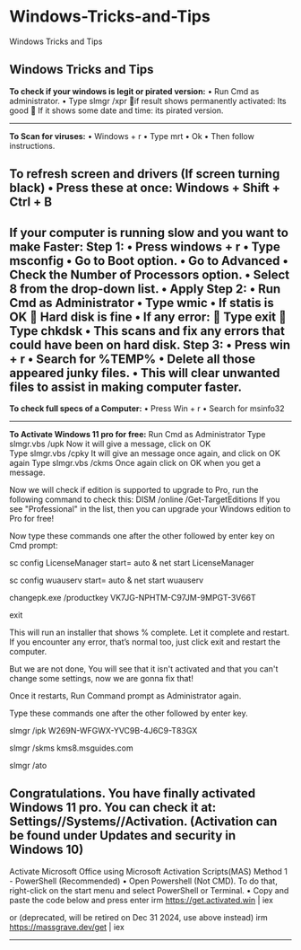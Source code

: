 # Windows-Tricks-and-Tips
Windows Tricks and Tips

Windows Tricks and Tips
--------------------------------------------------------------------------------------------------------------------------------------------------------------------------------------
**To check if your windows is legit or pirated version:**
•	Run Cmd as administrator.
•	Type slmgr /xpr 
  if result shows permanently activated: Its good
   If it shows some date and time: its pirated version.

--------------------------------------------------------------------------------------------------------------------------------------------------------------------------------------
**To Scan for viruses:**
•	Windows + r
•	Type mrt
•	Ok
•	Then follow instructions. 

**To refresh screen and drivers (If screen turning black)**
•	Press these at once: Windows + Shift + Ctrl + B
--------------------------------------------------------------------------------------------------------------------------------------------------------------------------------------

**If your computer is running slow and you want to make  Faster:**
  Step 1:
    •	Press windows + r
    •	Type msconfig
    •	Go to Boot option.
    •	Go to Advanced 
    •	Check the Number of Processors option.
    •	Select 8 from the drop-down list. 
    •	Apply
  Step 2:
    •	Run Cmd as Administrator
    •	Type wmic
    •	If statis is OK  Hard disk is fine
    •	If any error:
      	Type exit
      	Type chkdsk
    •	This scans and fix any errors that could have been on hard disk. 
  Step 3:
    •	Press win + r
    •	Search for %TEMP%
    •	Delete all those appeared junky files. 
    •	This will clear unwanted files to assist in making computer faster. 
--------------------------------------------------------------------------------------------------------------------------------------------------------------------------------------

**To check full specs of a Computer:**
•	Press Win + r
•	Search for msinfo32

--------------------------------------------------------------------------------------------------------------------------------------------------------------------------------------

**To Activate Windows 11 pro for free:**
  Run Cmd as Administrator 
  Type slmgr.vbs /upk
    Now it will give a message, click on OK      
  Type slmgr.vbs /cpky
  	It will give an message once again, and click on OK again
  Type slmgr.vbs /ckms
  	Once again click on OK when you get a message.
   
  Now we will check if edition is supported to upgrade to Pro, run the following command to check this: DISM /online /Get-TargetEditions If you see "Professional" in the list, then you can upgrade your Windows edition to Pro for free!
  
  Now type these commands one after the other followed by enter key on Cmd prompt: 
  
  sc config LicenseManager start= auto & net start LicenseManager
  
  sc config wuauserv start= auto & net start wuauserv
  
  changepk.exe /productkey VK7JG-NPHTM-C97JM-9MPGT-3V66T
  
  exit
  
  This will run an installer that shows % complete. Let it complete and restart. If you encounter any error, that’s normal too, just click exit and restart the computer. 
  
  But we are not done, You will see that it isn't activated and that you can't change some settings, now we are gonna fix that!
  
  Once it restarts, Run Command prompt as Administrator again.
  
  Type these commands one after the other followed by enter key. 
  
  slmgr /ipk W269N-WFGWX-YVC9B-4J6C9-T83GX
  
  slmgr /skms kms8.msguides.com
  
  slmgr /ato
  
  Congratulations. You have finally activated Windows 11 pro. You can check it at: Settings//Systems//Activation. (Activation can be found under Updates and security in Windows 10)
--------------------------------------------------------------------------------------------------------------------------------------------------------------------------------------

Activate Microsoft Office using Microsoft Activation Scripts(MAS)
Method 1 - PowerShell (Recommended)
•	Open Powershell (Not CMD). To do that, right-click on the start menu and select PowerShell or Terminal.
•	Copy and paste the code below and press enter
irm https://get.activated.win | iex

or (deprecated, will be retired on Dec 31 2024, use above instead)
irm https://massgrave.dev/get | iex

-------------------------------------------------------------------------------------------------------------------------------------------------------------------------------------

